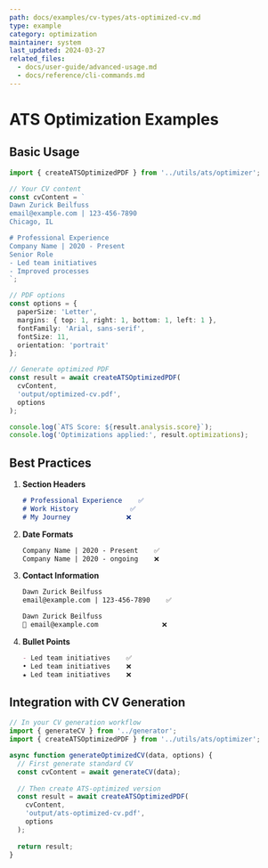 ```yaml
---
path: docs/examples/cv-types/ats-optimized-cv.md
type: example
category: optimization
maintainer: system
last_updated: 2024-03-27
related_files:
  - docs/user-guide/advanced-usage.md
  - docs/reference/cli-commands.md
---
```


# ATS Optimization Examples

## Basic Usage

```typescript
import { createATSOptimizedPDF } from '../utils/ats/optimizer';

// Your CV content
const cvContent = `
Dawn Zurick Beilfuss
email@example.com | 123-456-7890
Chicago, IL

# Professional Experience
Company Name | 2020 - Present
Senior Role
- Led team initiatives
- Improved processes
`;

// PDF options
const options = {
  paperSize: 'Letter',
  margins: { top: 1, right: 1, bottom: 1, left: 1 },
  fontFamily: 'Arial, sans-serif',
  fontSize: 11,
  orientation: 'portrait'
};

// Generate optimized PDF
const result = await createATSOptimizedPDF(
  cvContent,
  'output/optimized-cv.pdf',
  options
);

console.log(`ATS Score: ${result.analysis.score}`);
console.log('Optimizations applied:', result.optimizations);
```

## Best Practices

1. **Section Headers**
   ```markdown
   # Professional Experience    ✅
   # Work History             ✅
   # My Journey              ❌
   ```

2. **Date Formats**
   ```markdown
   Company Name | 2020 - Present    ✅
   Company Name | 2020 - ongoing    ❌
   ```

3. **Contact Information**
   ```markdown
   Dawn Zurick Beilfuss
   email@example.com | 123-456-7890    ✅
   
   Dawn Zurick Beilfuss
   📧 email@example.com                ❌
   ```

4. **Bullet Points**
   ```markdown
   - Led team initiatives    ✅
   • Led team initiatives    ❌
   ★ Led team initiatives    ❌
   ```

## Integration with CV Generation

```typescript
// In your CV generation workflow
import { generateCV } from '../generator';
import { createATSOptimizedPDF } from '../utils/ats/optimizer';

async function generateOptimizedCV(data, options) {
  // First generate standard CV
  const cvContent = await generateCV(data);
  
  // Then create ATS-optimized version
  const result = await createATSOptimizedPDF(
    cvContent,
    'output/ats-optimized-cv.pdf',
    options
  );
  
  return result;
}
```
